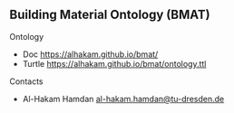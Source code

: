 ## Building Material Ontology (BMAT)

Ontology

* Doc      https://alhakam.github.io/bmat/
* Turtle   https://alhakam.github.io/bmat/ontology.ttl


Contacts

* Al-Hakam Hamdan <al-hakam.hamdan@tu-dresden.de>
